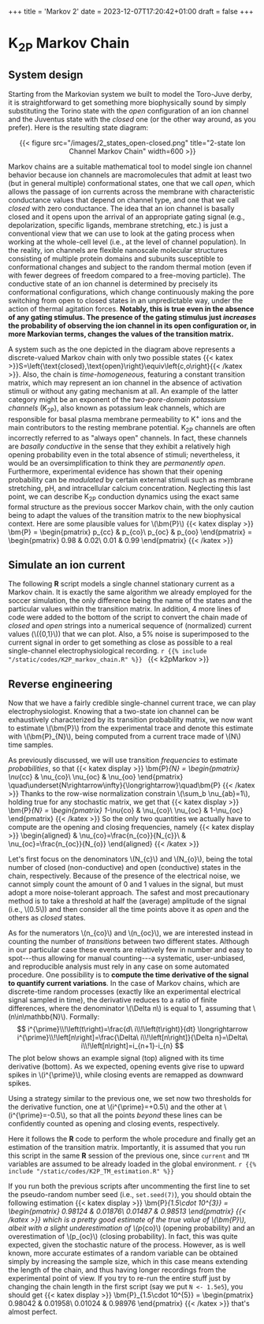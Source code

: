 +++
title = 'Markov 2'
date = 2023-12-07T17:20:42+01:00
draft = false
+++

# K<sub>2P</sub> Markov Chain

## System design
Starting from the Markovian system we built to model the Toro-Juve derby, it is
straightforward to get something more biophysically sound by simply substituting
the Torino state with the _open_ configuration of an ion channel and the
Juventus state with the _closed_ one (or the other way around, as you prefer).
Here is the resulting state diagram:

<div style="text-align: center;">
{{< figure src="/images/2_states_open-closed.png" title="2-state Ion Channel Markov Chain" width=600 >}}
</div>

Markov chains are a suitable mathematical tool to model single ion channel
behavior because ion channels are macromolecules that admit at least two (but in
general multiple) conformational states, one that we call _open_, which allows
the passage of ion currents across the membrane with characteristic conductance
values that depend on channel type, and one that we call _closed_ with zero
conductance. The idea that an ion channel is basally closed and it opens upon
the arrival of an appropriate gating signal (e.g., depolarization, specific
ligands, membrane stretching, etc.) is just a conventional view that we can use
to look at the gating process when working at the whole-cell level (i.e., at the
level of channel population). In the reality, ion channels are flexible
nanoscale molecular structures consisting of multiple protein domains and
subunits susceptible to conformational changes and subject to the random thermal
motion (even if with fewer degrees of freedom compared to a free-moving
particle). The conductive state of an ion channel is determined by precisely its
conformational configurations, which change continuously making the pore
switching from open to closed states in an unpredictable way, under the action
of thermal agitation forces. __Notably, this is true even in the absence of any
gating stimulus. The presence of the gating stimulus just _increases_ the
probability of observing the ion channel in its open configuration or, in more
Markovian terms, changes the values of the transition matrix.__

A system such as the one depicted in the diagram above represents a
discrete-valued Markov chain with only two possible states
{{< katex >}}S=\left\{\text{closed},\text{open}\right\}\equiv\left\{c,o\right\}{{< /katex >}}.
Also, the chain is _time-homogeneous_, featuring a constant transition matrix,
which may represent an ion channel in the absence of activation stimuli or
without any gating mechanism at all. An example of the latter category might be
an exponent of the _two-pore-domain potassium channels_ (K<sub>2P</sub>), also
known as potassium leak channels, which are responsible for basal plasma
membrane permeability to K<sup>+</sup> ions and the main contributors to the
resting membrane potential. K<sub>2P</sub> channels are often incorrectly
referred to as "always open" channels. In fact, these channels are _basally
conductive_ in the sense that they exhibit a relatively high opening probability
even in the total absence of stimuli; nevertheless, it would be an
oversimplification to think they are _permanently open_. Furthermore,
experimental evidence has shown that their opening probability can be
_modulated_ by certain external stimuli such as membrane stretching, pH, and
intracellular calcium concentration. Neglecting this last point, we can describe
K<sub>2P</sub> conduction dynamics using the exact same formal structure as the
previous soccer Markov chain, with the only caution being to adapt the values of
the transition matrix to the new biophysical context. Here are some plausible
values for \\(\bm{P}\\)
{{< katex display >}}
    \bm{P} =
    \begin{pmatrix}
        p_{cc} & p_{co}\\
        p_{oc} & p_{oo}
    \end{pmatrix} =
    \begin{pmatrix}
        0.98 & 0.02\\
        0.01 & 0.99
    \end{pmatrix}
{{< /katex >}}

## Simulate an ion current
The following __R__ script models a single channel stationary current as a
Markov chain. It is exactly the same algorithm we already employed for the
soccer simulation, the only difference being the name of the states and the
particular values within the transition matrix. In addition, 4 more lines of
code were added to the bottom of the script to convert the chain made of
_closed_ and _open_ strings into a numerical sequence of (normalized) current
values (\\({0,1}\\)) that we can plot. Also, a 5% noise is superimposed to the
current signal in order to get something as close as possible to a real
single-channel electrophysiological recording.
```r {{% include "/static/codes/K2P_markov_chain.R" %}} ```
{{< k2pMarkov >}}

## Reverse engineering
Now that we have a fairly credible single-channel current trace, we can play
electrophysiologist. Knowing that a two-state ion channel can be exhaustively
characterized by its transition probability matrix, we now want to estimate
\\(\bm{P}\\) from the experimental trace and denote this estimate with
\\(\bm{P}\_{N}\\), being computed from a current trace made of \\(N\\) time
samples.

As previously discussed, we will use transition _frequencies_ to estimate
_probabilities_, so that
{{< katex display >}}
    \bm{P}_{N} =
    \begin{pmatrix}
        \nu_{cc} & \nu_{co}\\
        \nu_{oc} & \nu_{oo}
    \end{pmatrix}
    \quad\underset{N\rightarrow\infty}{\longrightarrow}\quad\bm{P}
{{< /katex >}}
Thanks to the row-wise normalization constrain \\(\sum_b \nu_{ab}=1\\), holding
true for any stochastic matrix, we get that
{{< katex display >}}
    \bm{P}_{N} =
    \begin{pmatrix}
        1-\nu_{co} & \nu_{co}\\
        \nu_{oc} & 1-\nu_{oc}
    \end{pmatrix}
{{< /katex >}}
So the only two quantities we actually have to compute are the opening and
closing frequencies, namely
{{< katex display >}}
\begin{aligned}
        & \nu_{co}=\frac{n_{co}}{N_{c}}\\
        & \nu_{oc}=\frac{n_{oc}}{N_{o}}
\end{aligned}
{{< /katex >}}

Let's first focus on the denominators \\(N_{c}\\) and \\(N_{o}\\), being the
total number of closed (non-conductive) and open (conductive) states in the
chain, respectively. Because of the presence of the electrical noise, we cannot
simply count the amount of 0 and 1 values in the signal, but must adopt a more
noise-tolerant approach. The safest and most precautionary method is to take a
threshold at half the (average) amplitude of the signal (i.e., \\(0.5\\)) and
then consider all the time points above it as _open_ and the others as _closed_
states.

As for the numerators \\(n_{co}\\) and \\(n_{oc}\\), we are interested instead
in counting the number of _transitions_ between two different states. Although
in our particular case these events are relatively few in number and easy to
spot---thus allowing for manual counting---a systematic, user-unbiased, and
reproducible analysis must rely in any case on some automated procedure. One
possibility is to __compute the time derivative of the signal to quantify
current variations__. In the case of Markov chains, which are discrete-time
random processes (exactly like an experimental electrical signal sampled in
time), the derivative reduces to a ratio of finite differences, where the
denominator \\(\Delta n\\) is equal to 1, assuming that \\(n\in\mathbb{N}\\).
Formally:
$$
i^{\prime}\\!\left(t\right)=\frac{d\ i\\!\left(t\right)}{dt} \longrightarrow i^{\prime}\\!\left[n\right]=\frac{\Delta\ i\\!\left[n\right]}{\Delta n}=\Delta\ i\\!\left[n\right]=i_{n+1}-i_{n}
$$
The plot below shows an example signal (top) aligned with its time derivative
(bottom). As we expected, opening events give rise to upward spikes in
\\(i^{\prime}\\), while closing events are remapped as downward spikes.



Using a strategy similar to the previous one, we set now two thresholds for the
derivative function, one at \\(i^{\prime}=+0.5\\) and the other at
\\(i^{\prime}=-0.5\\), so that all the points _beyond_ these lines can be
confidently counted as opening and closing events, respectively.

Here it follows the __R__ code to perform the whole procedure and finally get an
estimation of the transition matrix. Importantly, it is assumed that you run
this script in the same __R__ session of the previous one, since `current` and
`TM` variables are assumed to be already loaded in the global environment.
```r {{% include "/static/codes/K2P_TM_estimation.R" %}} ```

If you run both the previous scripts after uncommenting the first line to set
the pseudo-random number seed (i.e., `set.seed(7)`), you should obtain the
following estimation
{{< katex display >}}
    \bm{P}_{1.5\cdot 10^{3}} =
    \begin{pmatrix}
        0.98124 & 0.01876\\
        0.01487 & 0.98513
    \end{pmatrix}
{{< /katex >}}
which is a pretty good estimate of the true value of \\(\bm{P}\\), albeit with a
slight underestimation of \\(p_{co}\\) (opening probability) and an
overestimation of \\(p_{oc}\\) (closing probability). In fact, this was quite
expected, given the stochastic nature of the process. However, as is well known,
more accurate estimates of a random variable can be obtained simply by
increasing the sample size, which in this case means extending the length of the
chain, and thus having longer recordings from the experimental point of view. If
you try to re-run the entire stuff just by changing the chain length in the
first script (say we put `N <- 1.5e5`), you should get
{{< katex display >}}
    \bm{P}_{1.5\cdot 10^{5}} =
    \begin{pmatrix}
        0.98042 & 0.01958\\
        0.01024 & 0.98976
    \end{pmatrix}
{{< /katex >}}
that's almost perfect.


